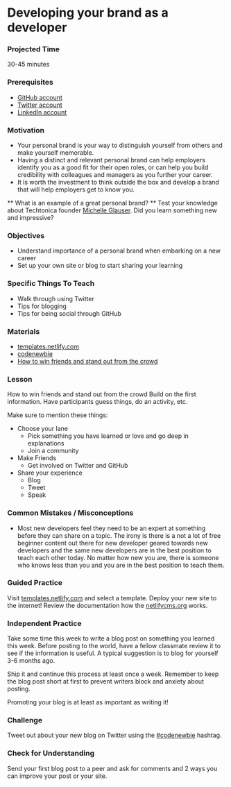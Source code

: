 # Developing your brand as a developer

### Projected Time
30-45 minutes

### Prerequisites
- [GitHub account](https://github.com/)
- [Twitter account](https://twitter.com)
- [LinkedIn account](https://linkedin.com)

### Motivation
 - Your personal brand is your way to distinguish yourself from others and make yourself memorable.
 - Having a distinct and relevant personal brand can help employers identify you as a good fit for their open roles, or can help you build credibility with colleagues and managers as you further your career.
 - It is worth the investment to think outside the box and develop a brand that will help employers get to know you. 
 
 ** What is an example of a great personal brand? **   Test your knowledge about Techtonica founder [Michelle Glauser](http://www.michelleglauser.com/). Did you learn something new and impressive? 
 

### Objectives
- Understand importance of a personal brand when embarking on a new career
- Set up your own site or blog to start sharing your learning

### Specific Things To Teach
- Walk through using Twitter 
- Tips for blogging
- Tips for being social through GitHub

### Materials

- [templates.netlify.com](http://templates.netlify.com/)
- [codenewbie](https://www.codenewbie.org/)
- [How to win friends and stand out from the crowd](https://pizza.netlify.com)

### Lesson

How to win friends and stand out from the crowd
Build on the first information. Have participants guess things, do an activity, etc.

Make sure to mention these things:
- Choose your lane
  - Pick something you have learned or love and go deep in explanations 
  - Join a community
- Make Friends
  - Get involved on Twitter and GitHub
- Share your experience
  - Blog
  - Tweet
  - Speak

### Common Mistakes / Misconceptions
- Most new developers feel they need to be an expert at something before they can share on a topic. The irony is there is a not a lot of free beginner content out there for new developer geared towards new developers and the same new developers are in the best position to teach each other today. No matter how new you are, there is someone who knows less than you and you are in the best position to teach them.

### Guided Practice

Visit [templates.netlify.com](http://templates.netlify.com/) and select a template. Deploy your new site to the internet! Review the documentation how the [netlifycms.org](https://www.netlifycms.org) works. 

### Independent Practice

Take some time this week to write a blog post on something you learned this week. Before posting to the world, have a fellow classmate review it to see if the information is useful. A typical suggestion is to blog for yourself 3-6 months ago.

Ship it and continue this process at least once a week. Remember to keep the blog post short at first to prevent writers block and anxiety about posting. 

Promoting your blog is at least as important as writing it!

### Challenge

Tweet out about your new blog on Twitter using the [#codenewbie](https://twitter.com/search?q=%23codenewbie) hashtag. 

### Check for Understanding

Send your first blog post to a peer and ask for comments and 2 ways you can improve your post or your site.

